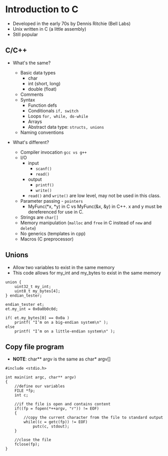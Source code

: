 # Introduction to C
* Developed in the early 70s by Dennis Ritchie (Bell Labs)
* Unix written in C (a little assembly)
* Still popular

## C/C++
* What's the same?
    * Basic data types
        * char
        * int (short, long)
        * double (float)
    * Comments
    * Syntax
        * Function defs
        * Conditionals `if, switch`
        * Loops `for, while, do-while`
        * Arrays
        * Abstract data type: `structs, unions`
    * Naming conventions

* What's different?
    * Compiler invocation `gcc vs g++`
    * I/O
        * input
            * `scanf()`
            * `read()`
        * output
            * `printf()`
            * `write()`
        * `read()` and `write()` are low level, may not be used in this class.
    * Parameter passing - `pointers`
        * MyFunc(*x, *y) in C vs MyFunc(&x, &y) in C++. x and y must be dereferenced for use in C.
    * Strings are `char[]`
    * Memory manipulation (`malloc` and `free` in C instead of `new` and `delete`)
    * No generics (templates in cpp)
    * Macros (C preprocessor)

## Unions
* Allow two variables to exist in the same memory
* This code allows for my_int and my_bytes to exist in the same memory
```
union {
    uint32_t my_int;
    uint8_t my_bytes[4];
} endian_tester;

endian_tester et;
et.my_int = 0x0a0b0c0d;

if( et.my_bytes[0] == 0x0a )
    printf( "I’m on a big-endian system\n" );
else
    printf( "I’m on a little-endian system\n" );
```

## Copy file program
* **NOTE**: char\*\* argv is the same as char\* argv[]
```
#include <stdio.h>

int main(int argc, char** argv)
{
    //define our variables
    FILE *fp;
    int c;

    //if the file is open and contains content
    if((fp = fopen(*++argv, "r")) != EOF)
    {
        //copy the current character from the file to standard output
        while((c = getc(fp)) != EOF)
            putc(c, stdout);
    }

    //close the file
    fclose(fp);
}
```
